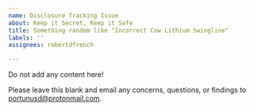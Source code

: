 ```yaml
---
name: Disclosure Tracking Issue
about: Keep it Secret, Keep it Safe
title: Something random like "Incorrect Cow Lithium Swingline"
labels: ''
assignees: robertdfrench

---
```


Do not add any content here!

Please leave this blank and email any concerns, questions, or findings to portunusd@protonmail.com.

